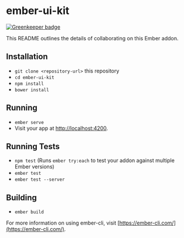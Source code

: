 # ember-ui-kit

[![Greenkeeper badge](https://badges.greenkeeper.io/ming-codes/ember-ui-kit.svg)](https://greenkeeper.io/)

This README outlines the details of collaborating on this Ember addon.

## Installation

* `git clone <repository-url>` this repository
* `cd ember-ui-kit`
* `npm install`
* `bower install`

## Running

* `ember serve`
* Visit your app at [http://localhost:4200](http://localhost:4200).

## Running Tests

* `npm test` (Runs `ember try:each` to test your addon against multiple Ember versions)
* `ember test`
* `ember test --server`

## Building

* `ember build`

For more information on using ember-cli, visit [https://ember-cli.com/](https://ember-cli.com/).
